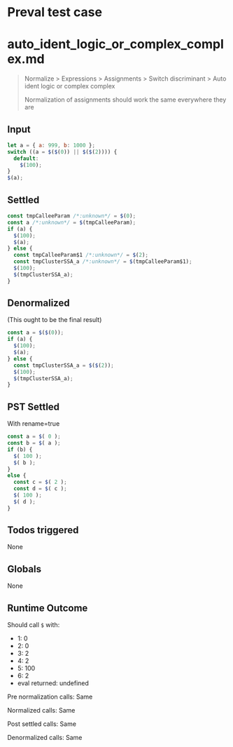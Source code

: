 # Preval test case

# auto_ident_logic_or_complex_complex.md

> Normalize > Expressions > Assignments > Switch discriminant > Auto ident logic or complex complex
>
> Normalization of assignments should work the same everywhere they are

## Input

`````js filename=intro
let a = { a: 999, b: 1000 };
switch ((a = $($(0)) || $($(2)))) {
  default:
    $(100);
}
$(a);
`````


## Settled


`````js filename=intro
const tmpCalleeParam /*:unknown*/ = $(0);
const a /*:unknown*/ = $(tmpCalleeParam);
if (a) {
  $(100);
  $(a);
} else {
  const tmpCalleeParam$1 /*:unknown*/ = $(2);
  const tmpClusterSSA_a /*:unknown*/ = $(tmpCalleeParam$1);
  $(100);
  $(tmpClusterSSA_a);
}
`````


## Denormalized
(This ought to be the final result)

`````js filename=intro
const a = $($(0));
if (a) {
  $(100);
  $(a);
} else {
  const tmpClusterSSA_a = $($(2));
  $(100);
  $(tmpClusterSSA_a);
}
`````


## PST Settled
With rename=true

`````js filename=intro
const a = $( 0 );
const b = $( a );
if (b) {
  $( 100 );
  $( b );
}
else {
  const c = $( 2 );
  const d = $( c );
  $( 100 );
  $( d );
}
`````


## Todos triggered


None


## Globals


None


## Runtime Outcome


Should call `$` with:
 - 1: 0
 - 2: 0
 - 3: 2
 - 4: 2
 - 5: 100
 - 6: 2
 - eval returned: undefined

Pre normalization calls: Same

Normalized calls: Same

Post settled calls: Same

Denormalized calls: Same
